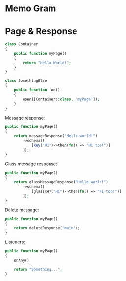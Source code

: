 # Memo Gram

# Page & Response

```php
class Container
{
    public function myPage()
    {
        return "Hello World!";
    }
}
```

```php
class SomethingElse
{
    public function foo()
    {
        open([Container::class, 'myPage']);
    }
}
```

Message response:

```php
public function myPage()
{
    return messageResponse("Hello world!")
        ->schema([
            [key("Hi")->then(fn() => "Hi too!")]
        ]);
}
```

Glass message response:

```php
public function myPage()
{
    return glassMessageResponse("Hello world!")
        ->schema([
            [glassKey("Hi")->then(fn() => "Hi too!")]
        ]);
}
```

Delete message:

```php
public function myPage()
{
    return deleteResponse('main');
}
```

Listeners:

```php
public function myPage()
{
    onAny()

    return "Something...";
}
```
